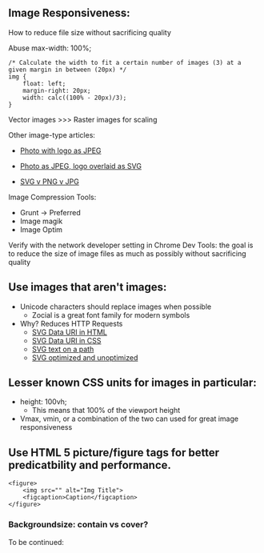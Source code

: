 ## Image Responsiveness: 
How to reduce file size without sacrificing quality



Abuse max-width: 100%;
	
    /* Calculate the width to fit a certain number of images (3) at a given margin in between (20px) */
    img {
        float: left;
        margin-right: 20px;
        width: calc((100% - 20px)/3);
    }

Vector images >>> Raster images for scaling

Other image-type articles:

- [Photo with logo as JPEG](http://udacity.github.io/responsive-images/examples/1-15/kittensPlusHtml5Logo)

- [Photo as JPEG, logo overlaid as SVG](http://udacity.github.io/responsive-images/examples/1-15/kittensPlusHtml5LogoSvg)

- [SVG v PNG v JPG](http://udacity.github.io/responsive-images/examples/1-15/svgPngJpg)

Image Compression Tools:

- Grunt -> Preferred
- Image magik
- Image Optim

Verify with the network developer setting in Chrome Dev Tools: the goal is to reduce the size of image files as much as possibly without sacrificing quality

## Use images that aren't images:
- Unicode characters should replace images when possible 
    - Zocial is a great font family for modern symbols
- Why? Reduces HTTP Requests
    - [SVG Data URI in HTML](http://udacity.github.io/responsive-images/examples/2-11/svgDataUri)
    - [SVG Data URI in CSS](http://udacity.github.io/responsive-images/examples/2-11/svgDataUriCss)
    - [SVG text on a path](http://udacity.github.io/responsive-images/examples/2-11/svgTextOnAPath)
    - [SVG optimized and unoptimized](http://udacity.github.io/responsive-images/examples/2-11/svgUnoptimisedAndOptimised)

## Lesser known CSS units for images in particular:

- height: 100vh;
    - This means that 100% of the viewport height
- Vmax, vmin, or a combination of the two can used for great image responsiveness 

## Use HTML 5 picture/figure tags for better predicatbility and performance.

    <figure>
        <img src="" alt="Img Title">
        <figcaption>Caption</figcaption>
    </figure>

### Backgroundsize: contain vs cover?


To be continued: